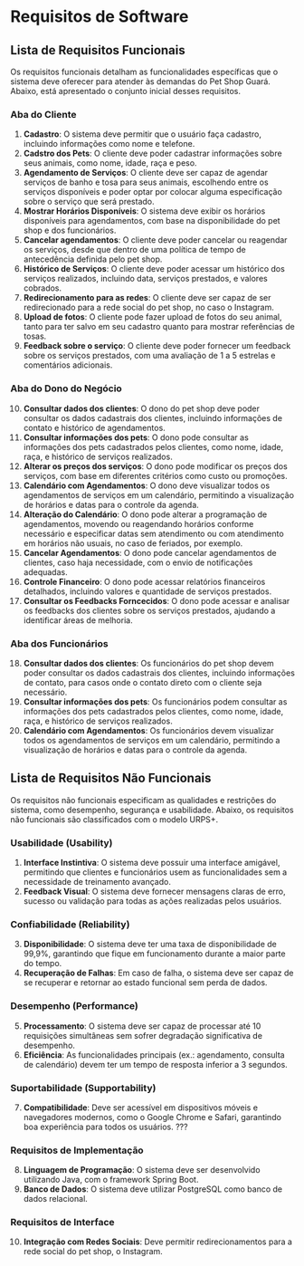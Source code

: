 # Requisitos de Software

## **Lista de Requisitos Funcionais**

Os requisitos funcionais detalham as funcionalidades específicas que o sistema deve oferecer para atender às demandas do Pet Shop Guará. Abaixo, está apresentado o conjunto inicial desses requisitos.

### Aba do Cliente
1. **Cadastro**: O sistema deve permitir que o usuário faça cadastro, incluindo informações como nome e telefone.
2. **Cadstro dos Pets**: O cliente deve poder cadastrar informações sobre seus animais, como nome, idade, raça e peso.
3. **Agendamento de Serviços**: O cliente deve ser capaz de agendar serviços de banho e tosa para seus animais, escolhendo entre os serviços disponíveis e poder optar por colocar alguma especificação sobre o serviço que será prestado.
4. **Mostrar Horários Disponíveis**: O sistema deve exibir os horários disponíveis para agendamentos, com base na disponibilidade do pet shop e dos funcionários.
5. **Cancelar agendamentos**: O cliente deve poder cancelar ou reagendar os serviços, desde que dentro de uma política de tempo de antecedência definida pelo pet shop.
6. **Histórico de Serviços**: O cliente deve poder acessar um histórico dos serviços realizados, incluindo data, serviços prestados, e valores cobrados.
7. **Redirecionamento para as redes**: O cliente deve ser capaz de ser redirecionado para a rede social do pet shop, no caso o Instagram.
8. **Upload de fotos**: O cliente pode fazer upload de fotos do seu animal, tanto para ter salvo em seu cadastro quanto para mostrar referências de tosas.
9. **Feedback sobre o serviço**: O cliente deve poder fornecer um feedback sobre os serviços prestados, com uma avaliação de 1 a 5 estrelas e comentários adicionais.

### Aba do Dono do Negócio
10. **Consultar dados dos clientes**: O dono do pet shop deve poder consultar os dados cadastrais dos clientes, incluindo informações de contato e histórico de agendamentos.
11. **Consultar informações dos pets**: O dono pode consultar as informações dos pets cadastrados pelos clientes, como nome, idade, raça, e histórico de serviços realizados.
12. **Alterar os preços dos serviços**: O dono pode modificar os preços dos serviços, com base em diferentes critérios como custo ou promoções.
13. **Calendário com Agendamentos**: O dono deve visualizar todos os agendamentos de serviços em um calendário, permitindo a visualização de horários e datas para o controle da agenda.
14. **Alteração do Calendário**: O dono pode alterar a programação de agendamentos, movendo ou reagendando horários conforme necessário e especificar datas sem atendimento ou com atendimento em horários não usuais, no caso de feriados, por exemplo.
15. **Cancelar Agendamentos**: O dono pode cancelar agendamentos de clientes, caso haja necessidade, com o envio de notificações adequadas.
16. **Controle Financeiro**: O dono pode acessar relatórios financeiros detalhados, incluindo valores e quantidade de serviços prestados.
17. **Consultar os Feedbacks Forncecidos**: O dono pode acessar e analisar os feedbacks dos clientes sobre os serviços prestados, ajudando a identificar áreas de melhoria.

### Aba dos Funcionários
18. **Consultar dados dos clientes**: Os funcionários do pet shop devem poder consultar os dados cadastrais dos clientes, incluindo informações de contato, para casos onde o contato direto com o cliente seja necessário.
19. **Consultar informações dos pets**: Os funcionários podem consultar as informações dos pets cadastrados pelos clientes, como nome, idade, raça, e histórico de serviços realizados.
20. **Calendário com Agendamentos**: Os funcionários devem visualizar todos os agendamentos de serviços em um calendário, permitindo a visualização de horários e datas para o controle da agenda.

## **Lista de Requisitos Não Funcionais**

Os requisitos não funcionais especificam as qualidades e restrições do sistema, como desempenho, segurança e usabilidade. Abaixo, os requisitos não funcionais são classificados com o modelo URPS+.

### **Usabilidade (Usability)**
1. **Interface Instintiva**: O sistema deve possuir uma interface amigável, permitindo que clientes e funcionários usem as funcionalidades sem a necessidade de treinamento avançado.
2. **Feedback Visual**: O sistema deve fornecer mensagens claras de erro, sucesso ou validação para todas as ações realizadas pelos usuários.

### **Confiabilidade (Reliability)**
3. **Disponibilidade**: O sistema deve ter uma taxa de disponibilidade de 99,9%, garantindo que fique em funcionamento durante a maior parte do tempo.
4. **Recuperação de Falhas**: Em caso de falha, o sistema deve ser capaz de se recuperar e retornar ao estado funcional sem perda de dados.

### **Desempenho (Performance)**
5. **Processamento**: O sistema deve ser capaz de processar até 10 requisições simultâneas sem sofrer degradação significativa de desempenho.
6. **Eficiência**: As funcionalidades principais (ex.: agendamento, consulta de calendário) devem ter um tempo de resposta inferior a 3 segundos.

### **Suportabilidade (Supportability)**
7. **Compatibilidade**: Deve ser acessível em dispositivos móveis e navegadores modernos, como o Google Chrome e Safari, garantindo boa experiência para todos os usuários. ???

### **Requisitos de Implementação**
8. **Linguagem de Programação**: O sistema deve ser desenvolvido utilizando Java, com o framework Spring Boot. 
9. **Banco de Dados**: O sistema deve utilizar PostgreSQL como banco de dados relacional.

### **Requisitos de Interface**
10. **Integração com Redes Sociais**: Deve permitir redirecionamentos para a rede social do pet shop, o Instagram.